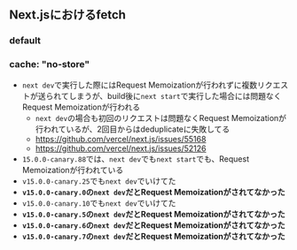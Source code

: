 ## Next.jsにおけるfetch
### default

### cache: "no-store"
- `next dev`で実行した際にはRequest Memoizationが行われずに複数リクエストが送られてしまうが、build後に`next start`で実行した場合には問題なくRequest Memoizationが行われる
  - `next dev`の場合も初回のリクエストは問題なくRequest Memoizationが行われているが、2回目からはdeduplicateに失敗してる
  - https://github.com/vercel/next.js/issues/55168
  - https://github.com/vercel/next.js/issues/52126
- `15.0.0-canary.88`では、`next dev`でも`next start`でも、Request Memoizationが行われている
- `v15.0.0-canary.25`でも`next dev`でいけてた
- **`v15.0.0-canary.0`の`next dev`だとRequest Memoizationがされてなかった**
- `v15.0.0-canary.10`でも`next dev`でいけてた
- **`v15.0.0-canary.5`の`next dev`だとRequest Memoizationがされてなかった**
- **`v15.0.0-canary.6`の`next dev`だとRequest Memoizationがされてなかった**
- **`v15.0.0-canary.7`の`next dev`だとRequest Memoizationがされてなかった**

